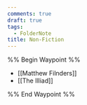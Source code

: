 ```yaml
---
comments: true
draft: true
tags:
  - FolderNote
title: Non-Fiction
---
```

%% Begin Waypoint %%
- [[Matthew Filnders]]
- [[The Illiad]]

%% End Waypoint %%
